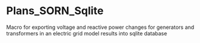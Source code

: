 # Plans_SORN_Sqlite
Macro for exporting voltage and reactive power changes for generators and transformers in an electric grid model results into sqlite database
